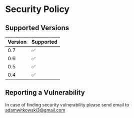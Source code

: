 # Security Policy

## Supported Versions


| Version | Supported          |
|---------|--------------------|
| 0.7     | :white_check_mark: |
| 0.6     | :white_check_mark: |
| 0.5     | :white_check_mark: |
| 0.4     | :white_check_mark: |

## Reporting a Vulnerability

In case of finding security vulnerability please send email to adamwitkowski3@gmail.com
